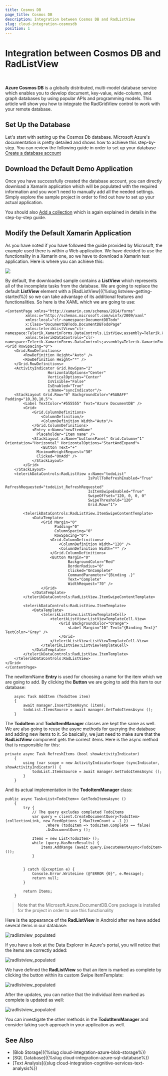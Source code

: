```yaml
---
title: Cosmos DB
page_title: Cosmos DB
description: Integration between Cosmos DB and RadListView
slug: cloud-integration-cosmosdb
position: 1
---
```


# Integration between Cosmos DB and RadListView

&nbsp;

**Azure Cosmos DB** is a globally distributed, multi-model database service which enables you to develop document, key-value, wide-column, and graph databases by using popular APIs and programming models. This article will show you how to integrate the RadGridView control to work with your remote database.

## Set Up the Database

Let's start with setting up the Cosmos Db database. Microsoft Azure's documentation is pretty detailed and shows how to achieve this step-by-step. You can review the following  guide in order to set up your database - [Create a database account](https://docs.microsoft.com/en-us/azure/cosmos-db/create-sql-api-dotnet#create-a-database-account)

## Download the Default Demo Application

Once you have successfully created the database account, you can directly download a Xamarin application which will be populated with the required information and you won't need to manually add all the needed settings. Simply explore the sample project in order to find out how to set up your actual application.

You should also [Add a collection](https://docs.microsoft.com/en-us/azure/cosmos-db/create-sql-api-dotnet#add-a-collection) which is again explained in details in the step-by-step guide. 

## Modify the Default Xamarin Application

As you have noted if you have followed the guide provided by Microsoft, the example used there is within a Web application. We have decided to use the functionality in a Xamarin one, so we have to download a Xamarin test application. Here is where you can achieve this:

![](images/xamarin_test_application.png)

By default, the downloaded sample contains a **ListView** which represents all of the incomplete tasks from the database. We are going to replace the default **ListView** element with a [RadListView]({%slug listview-getting-started%}) so we can take advantage of its additional features and functionalities. So here is the XAML which we are going to use:

	<ContentPage xmlns="http://xamarin.com/schemas/2014/forms" 
             xmlns:x="http://schemas.microsoft.com/winfx/2009/xaml" 
             xmlns:local="clr-namespace:DocumentDBTodo" 
             x:Class="DocumentDBTodo.DocumentDBTodoPage"
             xmlns:telerikListView="clr-namespace:Telerik.XamarinForms.DataControls.ListView;assembly=Telerik.XamarinForms.DataControls"
             xmlns:telerikDataControls="clr-namespace:Telerik.XamarinForms.DataControls;assembly=Telerik.XamarinForms.DataControls">
    <Grid RowSpacing="0">
        <Grid.RowDefinitions>
            <RowDefinition Height="Auto" />
            <RowDefinition Height="*" />
        </Grid.RowDefinitions>
        <ActivityIndicator Grid.RowSpan="2"
                       HorizontalOptions="Center"
                       VerticalOptions="Center"
                       IsVisible="False"
                       IsEnabled="True"
                       x:Name="syncIndicator"/>
        <StackLayout Grid.Row="0" BackgroundColor="#5ABAFF" Padding="10,30,10,5">
            <Label TextColor="#555555" Text="Azure DocumentDB" />
            <Grid>
                <Grid.ColumnDefinitions>
                    <ColumnDefinition/>
                    <ColumnDefinition Width="Auto"/>
                </Grid.ColumnDefinitions>
                <Entry x:Name="newItemName"
                  Placeholder="Item name" />
                <StackLayout x:Name="buttonsPanel" Grid.Column="1" Orientation="Horizontal" HorizontalOptions="StartAndExpand">
                    <Button Text="+"
                  MinimumHeightRequest="30"
                  Clicked="OnAdd" />
                </StackLayout>
            </Grid>
        </StackLayout>
        <telerikDataControls:RadListView x:Name="todoList"
                                         IsPullToRefreshEnabled="True"
                                         RefreshRequested="todoList_RefreshRequested"
                                         IsItemSwipeEnabled="True"
                                         SwipeOffset="120, 0, 0, 0"
                                         SwipeThreshold="120"
                                         Grid.Row="1">
            
            <telerikDataControls:RadListView.ItemSwipeContentTemplate>
                <DataTemplate>
                    <Grid Margin="0"
                          Padding="0"
                          ColumnSpacing="0"
                          RowSpacing="0">
                        <Grid.ColumnDefinitions>
                            <ColumnDefinition Width="120" />
                            <ColumnDefinition Width="*" />
                        </Grid.ColumnDefinitions>
                        <Button Margin="0"
                                BackgroundColor="Red"
                                BorderRadius="0"
                                Clicked="OnComplete"
                                CommandParameter="{Binding .}"
                                Text="Complete"
                                WidthRequest="70" />
                    </Grid>
                </DataTemplate>
            </telerikDataControls:RadListView.ItemSwipeContentTemplate>
            
            <telerikDataControls:RadListView.ItemTemplate>
                <DataTemplate>
                    <telerikListView:ListViewTemplateCell>
                        <telerikListView:ListViewTemplateCell.View>
                            <Grid BackgroundColor="Orange">
                                <Label Margin="10" Text="{Binding Text}" TextColor="Gray" />
                            </Grid>
                        </telerikListView:ListViewTemplateCell.View>
                    </telerikListView:ListViewTemplateCell>
                </DataTemplate>
            </telerikDataControls:RadListView.ItemTemplate>
        </telerikDataControls:RadListView>
    </Grid>
	</ContentPage>

The newItemName **Entry** is used for choosing a name for the item which we are going to add. By clicking the **Button** we are going to add this item to our database:

		async Task AddItem (TodoItem item)
		{
			await manager.InsertItemAsync (item);
			todoList.ItemsSource = await manager.GetTodoItemsAsync ();
		}

The **TodoItem** and **TodoItemManager** classes are kept the same as well. We are also going to reuse the async methods for querying the database and adding new items to it. So basically, we just need to make sure that the **RadListView** component gets the correct items. Here is the async method that is responsible for this:


	private async Task RefreshItems (bool showActivityIndicator)
		{
			using (var scope = new ActivityIndicatorScope (syncIndicator, showActivityIndicator)) {
				todoList.ItemsSource = await manager.GetTodoItemsAsync ();
			}
		}

And its actual implementation in the **TodoItemManager** class:

	public async Task<List<TodoItem>> GetTodoItemsAsync ()
		{
			try {
				// The query excludes completed TodoItems
				var query = client.CreateDocumentQuery<TodoItem> (collectionLink, new FeedOptions { MaxItemCount = -1 })
					  .Where (todoItem => todoItem.Complete == false)
					  .AsDocumentQuery ();

				Items = new List<TodoItem> ();
				while (query.HasMoreResults) {
					Items.AddRange (await query.ExecuteNextAsync<TodoItem> ());
				}


			} catch (Exception e) {
				Console.Error.WriteLine (@"ERROR {0}", e.Message);
				return null;
			}

			return Items;
		}

> Note that the Microsoft.Azure.DocumentDB.Core package is installed for the project in order to use this functionality

Here is the appearance of the **RadListView** in Android after we have added several items in our database:

![radlistview_populated](images/cosmosdb_radlistview_items.png)

If you have a look at the Data Explorer in Azure's portal, you will notice that the items are correctly added:

![radlistview_populated](images/cosmos_items_database.png)

We have defined the **RadListView** so that an item is marked as complete by clicking the button within its custom Swipe ItemTemplate:

![radlistview_populated](images/comsosdb_swipecontent_completed.png)

After the updates, you can notice that the individual item marked as complete is updated as well:

![radlistview_populated](images/cosmosdb_updated_item.png)


You can investigate the other methods in the **TodotItemManager** and consider taking such approach in your application as well.


## See Also

* [Blob Storage]({%slug cloud-integration-azure-blob-storage%})
* [SQL Database]({%slug cloud-integration-azure-sql-database%}) 
* [Text Analysis]({slug cloud-integration-cognitive-services-text-analysis%})
